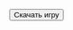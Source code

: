 <html>
<body>
  <a href="izm.exe" download>
    <button>Скачать игру</button>
  </a>
</body>
</html>
